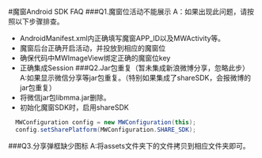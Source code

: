 #魔窗Android SDK FAQ
###Q1.魔窗位活动不能展示
A：如果出现此问题，请按照以下步骤排查。<br>
* AndroidManifest.xml内正确填写魔窗APP_ID以及MWActivity等。
* 魔窗后台正确开启活动，并投放到相应的魔窗位
* 确保代码中MWImageView绑定正确的魔窗位key
* 正确集成Session
###Q2.Jar包重复（暂未集成新浪微博分享，忽略此步）
A:如果显示微信分享等jar包重复。（特别如果集成了shareSDK，会报微博的jar包重复）<br>
* 将微信jar包libmma.jar删除。
* 初始化魔窗SDK时，启用shareSDK
```Java
  MWConfiguration config = new MWConfiguration(this);
  config.setSharePlatform(MWConfiguration.SHARE_SDK);
```
###Q3.分享弹框缺少图标
A:将assets文件夹下的文件拷贝到相应文件夹即可。
